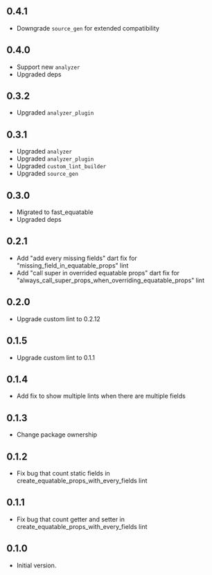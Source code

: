 ## 0.4.1

- Downgrade `source_gen` for extended compatibility

## 0.4.0

- Support new `analyzer`
- Upgraded deps

## 0.3.2

- Upgraded `analyzer_plugin`

## 0.3.1

- Upgraded `analyzer`
- Upgraded `analyzer_plugin`
- Upgraded `custom_lint_builder`
- Upgraded `source_gen`

## 0.3.0

- Migrated to fast_equatable
- Upgraded deps

## 0.2.1

- Add "add every missing fields" dart fix for "missing_field_in_equatable_props" lint
- Add "call super in overrided equatable props" dart fix for "always_call_super_props_when_overriding_equatable_props" lint

## 0.2.0

- Upgrade custom lint to 0.2.12

## 0.1.5

- Upgrade custom lint to 0.1.1

## 0.1.4

- Add fix to show multiple lints when there are multiple fields

## 0.1.3

- Change package ownership

## 0.1.2

- Fix bug that count static fields in create_equatable_props_with_every_fields lint

## 0.1.1

- Fix bug that count getter and setter in create_equatable_props_with_every_fields lint

## 0.1.0

- Initial version.

